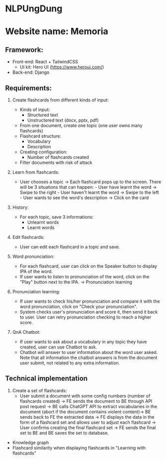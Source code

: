 # NLPUngDung

# Website name: Memoria

## Framework:
- Front-end: React + TailwindCSS
    - UI kit: Hero UI (https://www.heroui.com/)
- Back-end: Django

## Requirements:
1. Create flashcards from different kinds of input:
    - Kinds of input:
        - Structured text
        - Unstructered text (docx, pptx, pdf)
    - From one document, create one topic (one user owns many flashcards)
    - Flashcard structure:
        - Vocabulary
        - Description
    - Creating configuration:
        - Number of flashcards created
    - Filter documents with risk of attack

2. Learn from flashcards:
    - User chooses a topic
        -> Each flashcard pops up to the screen. There will be 3 situations that can happen:
            - User have learnt the word -> Swipe to the right
            - User haven't learnt the word -> Swipe to the left
            - User wants to see the word's description -> Click on the card

3. History:
    - For each topic, save 3 informations:
        - Unlearnt words
        - Learnt words

4. Edit flashcards:
    - User can edit each flashcard in a topic and save.

5. Word pronunciation:
    - For each flashcard, user can click on the Speaker button to display IPA of the word.
    - If user wants to listen to pronunciation of the word, click on the "Play" button next to the IPA.
        -> Pronunciation learning

6. Pronunciation learning:
    - If user wants to check his/her pronunciation and compare it with the word pronunciation, click on "Check your pronunciation".
    - System checks user's pronunciation and score it, then send it back to user. User can retry pronunciation checking to reach a higher score.

7. QnA Chatbot:
    - If user wants to ask about a vocabulary in any topic they have created, user can use Chatbot to ask.
    - Chatbot will answer to user information about the word user asked. Note that all information the chatbot answers is from the document user submit, not related to any extra information.

## Technical implementation
1. Create a set of flashcards:
    - User submit a document with some config numbers (number of flashcards created) -> FE sends the document to BE through API post request -> BE calls ChatGPT API to extract vocabularies in the document (abort if the document contains violent content)-> BE sends back to FE the extracted data -> FE displays the data in the form of a flashcard set and allows user to adjust each flashcard -> User confirms creating the final flashcard set -> FE sends the final set to BE and BE saves the set to database.

- Knowledge graph
- Flashcard similarity when displaying flashcards in "Learning with flashcards"